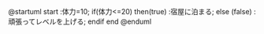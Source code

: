 @startuml
start
:体力=10;
if(体力<=20) then(true)
:宿屋に泊まる;
else (false)
:頑張ってレベルを上げる;
endif
end
@enduml
